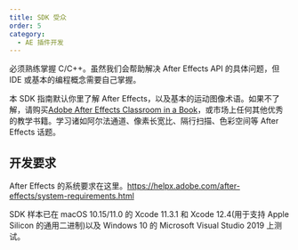 ```yaml
---
title: SDK 受众
order: 5
category:
  - AE 插件开发
---
```


必须熟练掌握 C/C++。虽然我们会帮助解决 After Effects API 的具体问题，但IDE 或基本的编程概念需要自己掌握。

本 SDK 指南默认你里了解 After Effects，以及基本的运动图像术语。如果不了解，请购买[Adobe After Effects Classroom in a Book](http://www.adobepress.com/store/adobe-after-effects-cc-classroom-in-a-book-2017-release-9780134665320)，或市场上任何其他优秀的教学书籍。学习诸如阿尔法通道、像素长宽比、隔行扫描、色彩空间等 After Effects 话题。

## 开发要求

After Effects 的系统要求在这里。<https://helpx.adobe.com/after-effects/system-requirements.html>

SDK 样本已在 macOS 10.15/11.0 的 Xcode 11.3.1 和 Xcode 12.4(用于支持 Apple Silicon 的通用二进制)以及 Windows 10 的 Microsoft Visual Studio 2019 上测试。
